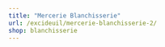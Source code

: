 ```yaml
---
title: "Mercerie Blanchisserie"
url: /excideuil/mercerie-blanchisserie-2/
shop: blanchisserie
---
```

